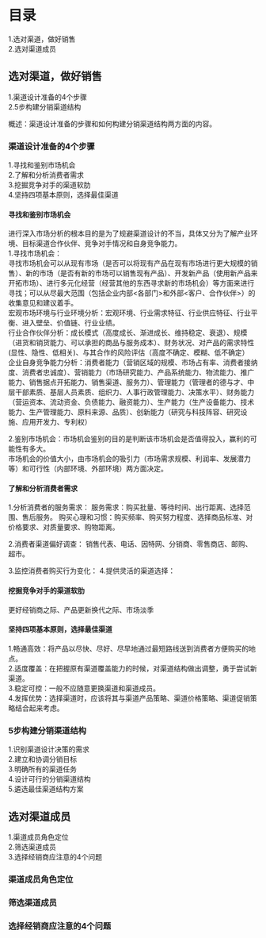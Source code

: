 # 目录
1.选对渠道，做好销售   
2.选对渠道成员   

## 选对渠道，做好销售
1.渠道设计准备的4个步骤   
2.5步构建分销渠道结构   

概述：渠道设计准备的步骤和如何构建分销渠道结构两方面的内容。

### 渠道设计准备的4个步骤
1.寻找和鉴别市场机会    
2.了解和分析消费者需求   
3.挖掘竞争对手的渠道软肋   
4.坚持四项基本原则，选择最佳渠道   

#### 寻找和鉴别市场机会
进行深入市场分析的根本目的是为了规避渠道设计的不当，具体又分为了解产业环境、目标渠道合作伙伴、竞争对手情况和自身竞争能力。   
1.寻找市场机会：       
  寻找市场机会可以从现有市场（是否可以将现有产品在现有市场进行更大规模的销售）、新的市场（是否有新的市场可以销售现有产品）、开发新产品（使用新产品来开拓市场）、进行多元化经营（经营其他的东西寻求新的市场机会）等方面来进行寻找；可以从尽最大范围（包括企业内部<各部门>和外部<客户、合作伙伴>）的收集意见和建议着手。    
  宏观市场环境与行业环境分析：宏观环境、行业需求特征、行业供应特征、行业平衡、进入壁垒、价值链、行业业绩。    
  行业合作伙伴分析：成长模式（高度成长、渐进成长、维持稳定、衰退）、规模（进货和销货能力、可以承担的商品与服务成本）、财务状况、对产品的需求特性(显性、隐性、低相关)、与其合作的风险评估（高度不确定、模糊、低不确定）    
  企业自身竞争能力分析：消费者能力（营销区域的规模、市场占有率、消费者接纳度、消费者忠诚度）、营销能力（市场研究能力、产品系统能力、物流能力、推广能力、销售据点开拓能力、销售渠道、服务力）、管理能力（管理者的德与才、中层干部素质、基层人员素质、组织力、人事行政管理能力、决策水平）、财务能力（营运资本、流动资金、负债能力、融资能力）、生产能力（生产设备能力、技术能力、生产管理能力、原料来源、品质）、创新能力（研究与科技阵容、研究设施、应用开发力、专利权）    

2.鉴别市场机会：市场机会鉴别的目的是判断该市场机会是否值得投入，赢利的可能性有多大。    
  市场机会的价值大小，由市场机会的吸引力（市场需求规模、利润率、发展潜力等）和可行性（内部环境、外部环境）两方面决定。

#### 了解和分析消费者需求
1.分析消费者的服务需求：
  服务需求：购买批量、等待时间、出行距离、选择范围、售后服务。
  购买心理和习惯：购买频率、购买努力程度、选择商品标准、对价格要求、对质量要求、购物距离。
  
2.消费者渠道偏好调查：
  销售代表、电话、因特网、分销商、零售商店、邮购、超市。
  
3.监控消费者购买行为变化： 
4.提供灵活的渠道选择：
#### 挖掘竞争对手的渠道软肋
更好经销商之际、产品更新换代之际、市场淡季

#### 坚持四项基本原则，选择最佳渠道
1.畅通高效：将产品以尽快、尽好、尽早地通过最短路线送到消费者方便购买的地点。    
2.适度覆盖：在把握原有渠道覆盖能力的时候，对渠道结构做出调整，勇于尝试新渠道。    
3.稳定可控：一般不应随意更换渠道和渠道成员。    
4.发挥优势：选择渠道时，应该将其与渠道产品策略、渠道价格策略、渠道促销策略结合起来考虑。   

### 5步构建分销渠道结构
1.识别渠道设计决策的需求    
2.建立和协调分销目标   
3.明确所有的渠道任务   
4.设计可行的分销渠道结构   
5.遴选最佳渠道结构方案   

## 选对渠道成员
1.渠道成员角色定位      
2.筛选渠道成员     
3.选择经销商应注意的4个问题      

### 渠道成员角色定位
### 筛选渠道成员
### 选择经销商应注意的4个问题
